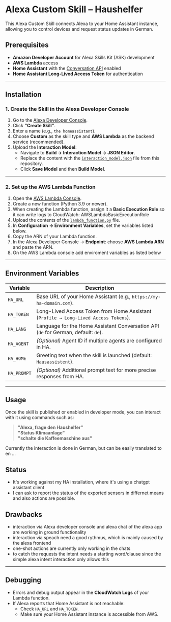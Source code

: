 # Alexa Custom Skill – Haushelfer

This Alexa Custom Skill connects Alexa to your Home Assistant instance, allowing you to control devices and request status updates in German.

## Prerequisites

- **Amazon Developer Account** for Alexa Skills Kit (ASK) development
- **AWS Lambda** access
- **Home Assistant** with the [Conversation API](https://www.home-assistant.io/integrations/conversation/) enabled
- **Home Assistant Long-Lived Access Token** for authentication

---

## Installation

### 1. Create the Skill in the Alexa Developer Console
1. Go to the [Alexa Developer Console](https://developer.amazon.com/alexa/console/ask).
2. Click **"Create Skill"**.
3. Enter a name (e.g., `the homeassistant`).
4. Choose **Custom** as the skill type and **AWS Lambda** as the backend service (recommended).
5. Upload the **Interaction Model**:
   - Navigate to **Build → Interaction Model → JSON Editor**.
   - Replace the content with the [`interaction_model.json`](interaction_model.json) file from this repository.
   - Click **Save Model** and then **Build Model**.

---

### 2. Set up the AWS Lambda Function
1. Open the [AWS Lambda Console](https://console.aws.amazon.com/lambda/).
2. Create a new function (Python 3.9 or newer).
3. When creating the Lambda function, assign it a **Basic Execution Role** so it can write logs to CloudWatch: AWSLambdaBasicExecutionRole  
4. Upload the contents of the [`lambda_function.py`](lambda_function.py) file.
5. In **Configuration → Environment Variables**, set the variables listed below.
6. Copy the ARN of your Lambda function.
7. In the Alexa Developer Console → **Endpoint**: choose **AWS Lambda ARN** and paste the ARN.
8. On the AWS Lambda console add enviroment variables as listed below 

---

## Environment Variables

| Variable   | Description |
|------------|-------------|
| `HA_URL`   | Base URL of your Home Assistant (e.g., `https://my-ha-domain.com`). |
| `HA_TOKEN` | Long-Lived Access Token from Home Assistant (`Profile → Long-Lived Access Tokens`). |
| `HA_LANG`  | Language for the Home Assistant Conversation API (`de` for German, default: `de`). |
| `HA_AGENT` | *(Optional)* Agent ID if multiple agents are configured in HA. |
| `HA_HOME`  | Greeting text when the skill is launched (default: `Hausassistent`). |
| `HA_PROMPT`| *(Optional)* Additional prompt text for more precise responses from HA. |

---

## Usage

Once the skill is published or enabled in developer mode, you can interact with it using commands such as:

> **"Alexa, frage den Haushelfer"**  
> **"Status Klimaanlage"**  
> **"schalte die Kaffeemaschine aus"**

Currently the interaction is done in German, but can be easily translated to en ...

## Status

- It's working against my HA installation, where it's using a chatgpt assistant client
- I can ask to report the status of the exported sensors in differnet means and also actions are possible.

## Drawbacks

- interaction via Alexa developer console and alexa chat of the alexa app are working in ground functionality
- interaction via speach need a good rythmus, which is mainly caused by the alexa frontend
- one-shot actions are currently only working in the chats
- to catch the requests the intent needs a starting word/clause since the simple alexa intent interaction only allows this
  
---

## Debugging

- Errors and debug output appear in the **CloudWatch Logs** of your Lambda function.
- If Alexa reports that Home Assistant is not reachable:
  - Check `HA_URL` and `HA_TOKEN`.
  - Make sure your Home Assistant instance is accessible from AWS.
